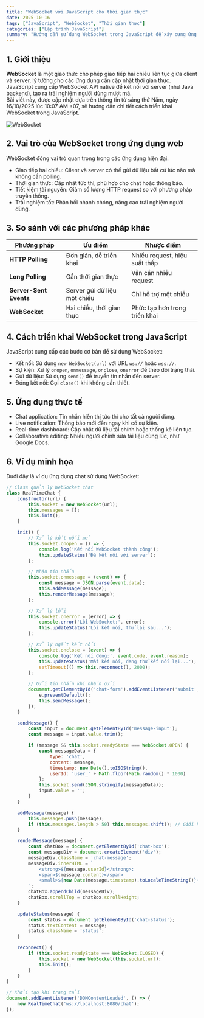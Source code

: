 ```yaml
---
title: "WebSocket với JavaScript cho thời gian thực"
date: 2025-10-16
tags: ["JavaScript", "WebSocket", "Thời gian thực"]
categories: ["Lập trình JavaScript"]
summary: "Hướng dẫn sử dụng WebSocket trong JavaScript để xây dựng ứng dụng thời gian thực như chat và thông báo, cập nhật ngày 18/10/2025."
---
```


## 1. Giới thiệu

**WebSocket** là một giao thức cho phép giao tiếp hai chiều liên tục giữa client và server, lý tưởng cho các ứng dụng cần cập nhật thời gian thực.  
JavaScript cung cấp WebSocket API native để kết nối với server (như Java backend), tạo ra trải nghiệm người dùng mượt mà.  
Bài viết này, được cập nhật dựa trên thông tin từ sáng thứ Năm, ngày 16/10/2025 lúc 10:07 AM +07, sẽ hướng dẫn chi tiết cách triển khai WebSocket trong JavaScript.

![WebSocket](https://example.com/websocket-js.png "WebSocket trong JavaScript")

## 2. Vai trò của WebSocket trong ứng dụng web

WebSocket đóng vai trò quan trọng trong các ứng dụng hiện đại:

- Giao tiếp hai chiều: Client và server có thể gửi dữ liệu bất cứ lúc nào mà không cần polling.
- Thời gian thực: Cập nhật tức thì, phù hợp cho chat hoặc thông báo.
- Tiết kiệm tài nguyên: Giảm số lượng HTTP request so với phương pháp truyền thống.
- Trải nghiệm tốt: Phản hồi nhanh chóng, nâng cao trải nghiệm người dùng.

## 3. So sánh với các phương pháp khác

| Phương pháp          | Ưu điểm                        | Nhược điểm                     |
|-----------------------|--------------------------------|--------------------------------|
| **HTTP Polling**     | Đơn giản, dễ triển khai        | Nhiều request, hiệu suất thấp  |
| **Long Polling**     | Gần thời gian thực             | Vẫn cần nhiều request          |
| **Server-Sent Events** | Server gửi dữ liệu một chiều  | Chỉ hỗ trợ một chiều           |
| **WebSocket**        | Hai chiều, thời gian thực      | Phức tạp hơn trong triển khai  |

## 4. Cách triển khai WebSocket trong JavaScript

JavaScript cung cấp các bước cơ bản để sử dụng WebSocket:

- Kết nối: Sử dụng `new WebSocket(url)` với URL `ws://` hoặc `wss://`.
- Sự kiện: Xử lý `onopen`, `onmessage`, `onclose`, `onerror` để theo dõi trạng thái.
- Gửi dữ liệu: Sử dụng `send()` để truyền tin nhắn đến server.
- Đóng kết nối: Gọi `close()` khi không cần thiết.

## 5. Ứng dụng thực tế

- Chat application: Tin nhắn hiển thị tức thì cho tất cả người dùng.
- Live notification: Thông báo mới đến ngay khi có sự kiện.
- Real-time dashboard: Cập nhật dữ liệu tài chính hoặc thống kê liên tục.
- Collaborative editing: Nhiều người chỉnh sửa tài liệu cùng lúc, như Google Docs.

## 6. Ví dụ minh họa

Dưới đây là ví dụ ứng dụng chat sử dụng WebSocket:

```javascript
// Class quản lý WebSocket chat
class RealTimeChat {
    constructor(url) {
        this.socket = new WebSocket(url);
        this.messages = [];
        this.init();
    }

    init() {
        // Xử lý kết nối mở
        this.socket.onopen = () => {
            console.log('Kết nối WebSocket thành công');
            this.updateStatus('Đã kết nối với server');
        };

        // Nhận tin nhắn
        this.socket.onmessage = (event) => {
            const message = JSON.parse(event.data);
            this.addMessage(message);
            this.renderMessage(message);
        };

        // Xử lý lỗi
        this.socket.onerror = (error) => {
            console.error('Lỗi WebSocket:', error);
            this.updateStatus('Lỗi kết nối, thử lại sau...');
        };

        // Xử lý ngắt kết nối
        this.socket.onclose = (event) => {
            console.log('Kết nối đóng:', event.code, event.reason);
            this.updateStatus('Mất kết nối, đang thử kết nối lại...');
            setTimeout(() => this.reconnect(), 2000);
        };

        // Gửi tin nhắn khi nhấn gửi
        document.getElementById('chat-form').addEventListener('submit', (e) => {
            e.preventDefault();
            this.sendMessage();
        });
    }

    sendMessage() {
        const input = document.getElementById('message-input');
        const message = input.value.trim();

        if (message && this.socket.readyState === WebSocket.OPEN) {
            const messageData = {
                type: 'chat',
                content: message,
                timestamp: new Date().toISOString(),
                userId: 'user_' + Math.floor(Math.random() * 1000)
            };
            this.socket.send(JSON.stringify(messageData));
            input.value = '';
        }
    }

    addMessage(message) {
        this.messages.push(message);
        if (this.messages.length > 50) this.messages.shift(); // Giới hạn 50 tin nhắn
    }

    renderMessage(message) {
        const chatBox = document.getElementById('chat-box');
        const messageDiv = document.createElement('div');
        messageDiv.className = 'chat-message';
        messageDiv.innerHTML = `
            <strong>${message.userId}</strong>: 
            <span>${message.content}</span>
            <small>${new Date(message.timestamp).toLocaleTimeString()}</small>
        `;
        chatBox.appendChild(messageDiv);
        chatBox.scrollTop = chatBox.scrollHeight;
    }

    updateStatus(message) {
        const status = document.getElementById('chat-status');
        status.textContent = message;
        status.className = 'status';
    }

    reconnect() {
        if (this.socket.readyState === WebSocket.CLOSED) {
            this.socket = new WebSocket(this.socket.url);
            this.init();
        }
    }
}

// Khởi tạo khi trang tải
document.addEventListener('DOMContentLoaded', () => {
    new RealTimeChat('ws://localhost:8080/chat');
});
